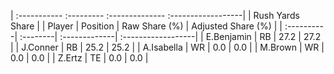 | :----------- :--------- :-------------- :------------------|
|                      Rush Yards Share                      |
| Player     | Position | Raw Share (%) | Adjusted Share (%) |
| :----------| :--------| :-------------| :------------------|
| E.Benjamin | RB       | 27.2          | 27.2               |
| J.Conner   | RB       | 25.2          | 25.2               |
| A.Isabella | WR       | 0.0           | 0.0                |
| M.Brown    | WR       | 0.0           | 0.0                |
| Z.Ertz     | TE       | 0.0           | 0.0                |